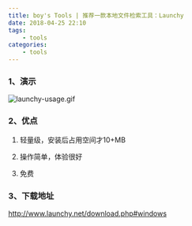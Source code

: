 ```yaml
---
title: boy's Tools | 推荐一款本地文件检索工具：Launchy
date: 2018-04-25 22:10
tags:
    - tools
categories:
    - tools
---
```

<!-- more -->
### 1、演示
![launchy-usage.gif](https://upload-images.jianshu.io/upload_images/5792176-0325c2433fe39f3f.gif?imageMogr2/auto-orient/strip)

### 2、优点
1. 轻量级，安装后占用空间才10+MB

2. 操作简单，体验很好

3. 免费

### 3、下载地址
http://www.launchy.net/download.php#windows